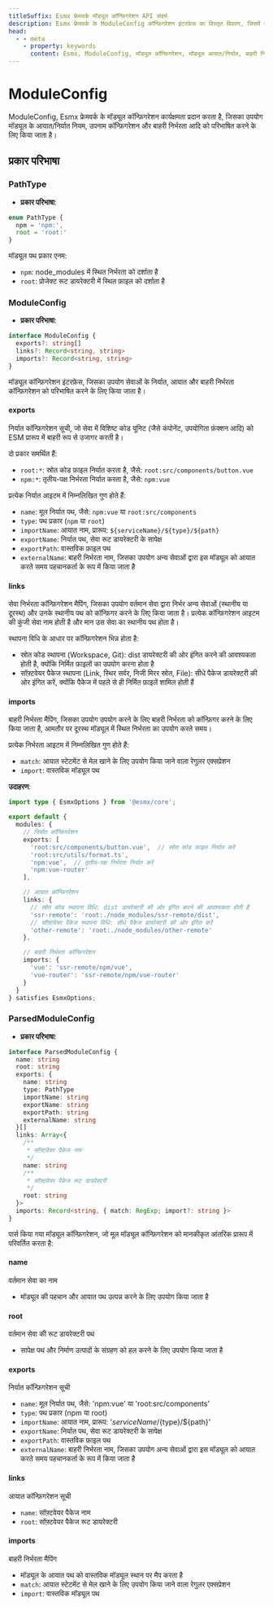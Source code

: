 ```yaml
---
titleSuffix: Esmx फ्रेमवर्क मॉड्यूल कॉन्फ़िगरेशन API संदर्भ
description: Esmx फ्रेमवर्क के ModuleConfig कॉन्फ़िगरेशन इंटरफ़ेस का विस्तृत विवरण, जिसमें मॉड्यूल आयात/निर्यात नियम, उपनाम कॉन्फ़िगरेशन और बाहरी निर्भरता प्रबंधन शामिल है, जो डेवलपर्स को फ्रेमवर्क के मॉड्यूलर सिस्टम को गहराई से समझने में मदद करता है।
head:
  - - meta
    - property: keywords
      content: Esmx, ModuleConfig, मॉड्यूल कॉन्फ़िगरेशन, मॉड्यूल आयात/निर्यात, बाहरी निर्भरता, उपनाम कॉन्फ़िगरेशन, निर्भरता प्रबंधन, वेब एप्लिकेशन फ्रेमवर्क
---
```


# ModuleConfig

ModuleConfig, Esmx फ्रेमवर्क के मॉड्यूल कॉन्फ़िगरेशन कार्यक्षमता प्रदान करता है, जिसका उपयोग मॉड्यूल के आयात/निर्यात नियम, उपनाम कॉन्फ़िगरेशन और बाहरी निर्भरता आदि को परिभाषित करने के लिए किया जाता है।

## प्रकार परिभाषा

### PathType

- **प्रकार परिभाषा**:
```ts
enum PathType {
  npm = 'npm:', 
  root = 'root:'
}
```

मॉड्यूल पथ प्रकार एनम:
- `npm`: node_modules में स्थित निर्भरता को दर्शाता है
- `root`: प्रोजेक्ट रूट डायरेक्टरी में स्थित फ़ाइल को दर्शाता है

### ModuleConfig

- **प्रकार परिभाषा**:
```ts
interface ModuleConfig {
  exports?: string[]
  links?: Record<string, string>
  imports?: Record<string, string>
}
```

मॉड्यूल कॉन्फ़िगरेशन इंटरफ़ेस, जिसका उपयोग सेवाओं के निर्यात, आयात और बाहरी निर्भरता कॉन्फ़िगरेशन को परिभाषित करने के लिए किया जाता है।

#### exports

निर्यात कॉन्फ़िगरेशन सूची, जो सेवा में विशिष्ट कोड यूनिट (जैसे कंपोनेंट, उपयोगिता फ़ंक्शन आदि) को ESM प्रारूप में बाहरी रूप से उजागर करती है।

दो प्रकार समर्थित हैं:
- `root:*`: स्रोत कोड फ़ाइल निर्यात करता है, जैसे: `root:src/components/button.vue`
- `npm:*`: तृतीय-पक्ष निर्भरता निर्यात करता है, जैसे: `npm:vue`

प्रत्येक निर्यात आइटम में निम्नलिखित गुण होते हैं:
- `name`: मूल निर्यात पथ, जैसे: `npm:vue` या `root:src/components`
- `type`: पथ प्रकार (`npm` या `root`)
- `importName`: आयात नाम, प्रारूप: `${serviceName}/${type}/${path}`
- `exportName`: निर्यात पथ, सेवा रूट डायरेक्टरी के सापेक्ष
- `exportPath`: वास्तविक फ़ाइल पथ
- `externalName`: बाहरी निर्भरता नाम, जिसका उपयोग अन्य सेवाओं द्वारा इस मॉड्यूल को आयात करते समय पहचानकर्ता के रूप में किया जाता है

#### links

सेवा निर्भरता कॉन्फ़िगरेशन मैपिंग, जिसका उपयोग वर्तमान सेवा द्वारा निर्भर अन्य सेवाओं (स्थानीय या दूरस्थ) और उनके स्थानीय पथ को कॉन्फ़िगर करने के लिए किया जाता है। प्रत्येक कॉन्फ़िगरेशन आइटम की कुंजी सेवा नाम होती है और मान उस सेवा का स्थानीय पथ होता है।

स्थापना विधि के आधार पर कॉन्फ़िगरेशन भिन्न होता है:
- स्रोत कोड स्थापना (Workspace, Git): dist डायरेक्टरी की ओर इंगित करने की आवश्यकता होती है, क्योंकि निर्मित फ़ाइलों का उपयोग करना होता है
- सॉफ़्टवेयर पैकेज स्थापना (Link, स्थिर सर्वर, निजी मिरर स्रोत, File): सीधे पैकेज डायरेक्टरी की ओर इंगित करें, क्योंकि पैकेज में पहले से ही निर्मित फ़ाइलें शामिल होती हैं

#### imports

बाहरी निर्भरता मैपिंग, जिसका उपयोग उपयोग करने के लिए बाहरी निर्भरता को कॉन्फ़िगर करने के लिए किया जाता है, आमतौर पर दूरस्थ मॉड्यूल में स्थित निर्भरता का उपयोग करते समय।

प्रत्येक निर्भरता आइटम में निम्नलिखित गुण होते हैं:
- `match`: आयात स्टेटमेंट से मेल खाने के लिए उपयोग किया जाने वाला रेगुलर एक्सप्रेशन
- `import`: वास्तविक मॉड्यूल पथ

**उदाहरण**:
```ts title="entry.node.ts"
import type { EsmxOptions } from '@esmx/core';

export default {
  modules: {
    // निर्यात कॉन्फ़िगरेशन
    exports: [
      'root:src/components/button.vue',  // स्रोत कोड फ़ाइल निर्यात करें
      'root:src/utils/format.ts',
      'npm:vue',  // तृतीय-पक्ष निर्भरता निर्यात करें
      'npm:vue-router'
    ],

    // आयात कॉन्फ़िगरेशन
    links: {
      // स्रोत कोड स्थापना विधि: dist डायरेक्टरी की ओर इंगित करने की आवश्यकता होती है
      'ssr-remote': 'root:./node_modules/ssr-remote/dist',
      // सॉफ़्टवेयर पैकेज स्थापना विधि: सीधे पैकेज डायरेक्टरी की ओर इंगित करें
      'other-remote': 'root:./node_modules/other-remote'
    },

    // बाहरी निर्भरता कॉन्फ़िगरेशन
    imports: {
      'vue': 'ssr-remote/npm/vue',
      'vue-router': 'ssr-remote/npm/vue-router'
    }
  }
} satisfies EsmxOptions;
```

### ParsedModuleConfig

- **प्रकार परिभाषा**:
```ts
interface ParsedModuleConfig {
  name: string
  root: string
  exports: {
    name: string
    type: PathType
    importName: string
    exportName: string
    exportPath: string
    externalName: string
  }[]
  links: Array<{
    /**
     * सॉफ़्टवेयर पैकेज नाम
     */
    name: string
    /**
     * सॉफ़्टवेयर पैकेज रूट डायरेक्टरी
     */
    root: string
  }>
  imports: Record<string, { match: RegExp; import?: string }>
}
```

पार्स किया गया मॉड्यूल कॉन्फ़िगरेशन, जो मूल मॉड्यूल कॉन्फ़िगरेशन को मानकीकृत आंतरिक प्रारूप में परिवर्तित करता है:

#### name
वर्तमान सेवा का नाम
- मॉड्यूल की पहचान और आयात पथ उत्पन्न करने के लिए उपयोग किया जाता है

#### root
वर्तमान सेवा की रूट डायरेक्टरी पथ
- सापेक्ष पथ और निर्माण उत्पादों के संग्रहण को हल करने के लिए उपयोग किया जाता है

#### exports
निर्यात कॉन्फ़िगरेशन सूची
- `name`: मूल निर्यात पथ, जैसे: 'npm:vue' या 'root:src/components'
- `type`: पथ प्रकार (npm या root)
- `importName`: आयात नाम, प्रारूप: '${serviceName}/${type}/${path}'
- `exportName`: निर्यात पथ, सेवा रूट डायरेक्टरी के सापेक्ष
- `exportPath`: वास्तविक फ़ाइल पथ
- `externalName`: बाहरी निर्भरता नाम, जिसका उपयोग अन्य सेवाओं द्वारा इस मॉड्यूल को आयात करते समय पहचानकर्ता के रूप में किया जाता है

#### links
आयात कॉन्फ़िगरेशन सूची
- `name`: सॉफ़्टवेयर पैकेज नाम
- `root`: सॉफ़्टवेयर पैकेज रूट डायरेक्टरी

#### imports
बाहरी निर्भरता मैपिंग
- मॉड्यूल के आयात पथ को वास्तविक मॉड्यूल स्थान पर मैप करता है
- `match`: आयात स्टेटमेंट से मेल खाने के लिए उपयोग किया जाने वाला रेगुलर एक्सप्रेशन
- `import`: वास्तविक मॉड्यूल पथ